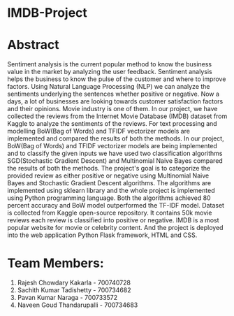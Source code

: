 # IMDB-Project


# Abstract

Sentiment analysis is the current popular method to know the business value in the market by analyzing the user feedback. Sentiment analysis helps the business to know the pulse of the customer and where to improve factors. Using Natural Language Processing (NLP) we can analyze the sentiments underlying the sentences whether positive or negative. Now a days, a lot of businesses are looking towards customer satisfaction factors and their opinions. Movie industry is one of them. In our project, we have collected the reviews from the Internet Movie Database (IMDB) dataset from Kaggle to analyze the sentiments of the reviews. For text processing and modelling BoW(Bag of Words) and TFIDF vectorizer models are implemented and compared the results of both the methods. In our project, BoW(Bag of Words) and TFIDF vectorizer models are being implemented and to classify the given inputs we have used two classification algorithms SGD(Stochastic Gradient Descent) and Multinomial Naive Bayes compared the results of both the methods. The project's goal is to categorize the provided review as either positive or negative using Multinomial Naive Bayes and Stochastic Gradient Descent algorithms. The algorithms are implemented using sklearn library and the whole project is implemented using Python programming language. Both the algorithms achieved 80 percent accuracy and BoW model outperformed the TF-IDF model. Dataset is collected from Kaggle open-source repository. It contains 50k movie reviews each review is classified into positive or negative. IMDB is a most popular website for movie or celebrity content. And the project is deployed into the web application Python Flask framework, HTML and CSS.




# Team Members:

1. Rajesh Chowdary Kakarla - 700740728
2. Sachith Kumar Tadishetty - 700734682
3. Pavan Kumar Naraga - 700733572
4. Naveen Goud Thandarupalli - 700734683
